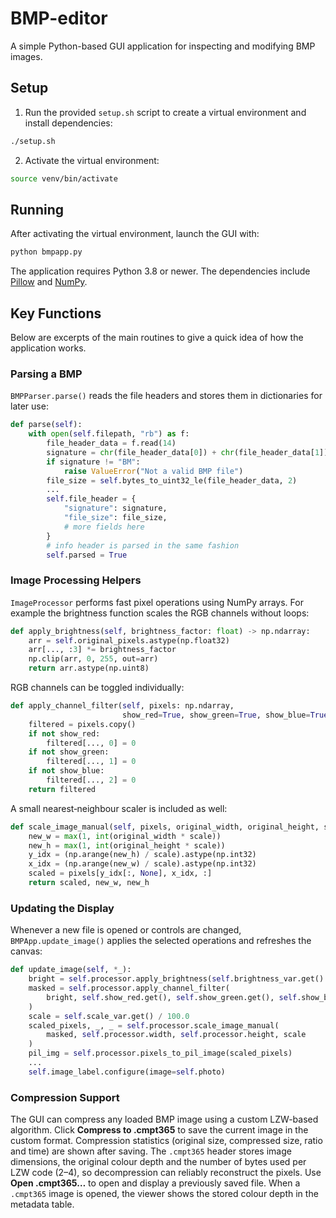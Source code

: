 # BMP-editor

A simple Python-based GUI application for inspecting and modifying BMP images.

## Setup

1. Run the provided `setup.sh` script to create a virtual environment and install dependencies:

```bash
./setup.sh
```

2. Activate the virtual environment:

```bash
source venv/bin/activate
```

## Running

After activating the virtual environment, launch the GUI with:

```bash
python bmpapp.py
```

The application requires Python 3.8 or newer. The dependencies include
[Pillow](https://python-pillow.org/) and [NumPy](https://numpy.org/).

## Key Functions

Below are excerpts of the main routines to give a quick idea of how the
application works.

### Parsing a BMP

`BMPParser.parse()` reads the file headers and stores them in dictionaries for
later use:

```python
def parse(self):
    with open(self.filepath, "rb") as f:
        file_header_data = f.read(14)
        signature = chr(file_header_data[0]) + chr(file_header_data[1])
        if signature != "BM":
            raise ValueError("Not a valid BMP file")
        file_size = self.bytes_to_uint32_le(file_header_data, 2)
        ...
        self.file_header = {
            "signature": signature,
            "file_size": file_size,
            # more fields here
        }
        # info header is parsed in the same fashion
        self.parsed = True
```

### Image Processing Helpers

`ImageProcessor` performs fast pixel operations using NumPy arrays. For example
the brightness function scales the RGB channels without loops:

```python
def apply_brightness(self, brightness_factor: float) -> np.ndarray:
    arr = self.original_pixels.astype(np.float32)
    arr[..., :3] *= brightness_factor
    np.clip(arr, 0, 255, out=arr)
    return arr.astype(np.uint8)
```

RGB channels can be toggled individually:

```python
def apply_channel_filter(self, pixels: np.ndarray,
                         show_red=True, show_green=True, show_blue=True):
    filtered = pixels.copy()
    if not show_red:
        filtered[..., 0] = 0
    if not show_green:
        filtered[..., 1] = 0
    if not show_blue:
        filtered[..., 2] = 0
    return filtered
```

A small nearest‑neighbour scaler is included as well:

```python
def scale_image_manual(self, pixels, original_width, original_height, scale):
    new_w = max(1, int(original_width * scale))
    new_h = max(1, int(original_height * scale))
    y_idx = (np.arange(new_h) / scale).astype(np.int32)
    x_idx = (np.arange(new_w) / scale).astype(np.int32)
    scaled = pixels[y_idx[:, None], x_idx, :]
    return scaled, new_w, new_h
```

### Updating the Display

Whenever a new file is opened or controls are changed, `BMPApp.update_image()`
applies the selected operations and refreshes the canvas:

```python
def update_image(self, *_):
    bright = self.processor.apply_brightness(self.brightness_var.get() / 100.0)
    masked = self.processor.apply_channel_filter(
        bright, self.show_red.get(), self.show_green.get(), self.show_blue.get()
    )
    scale = self.scale_var.get() / 100.0
    scaled_pixels, _, _ = self.processor.scale_image_manual(
        masked, self.processor.width, self.processor.height, scale
    )
    pil_img = self.processor.pixels_to_pil_image(scaled_pixels)
    ...
    self.image_label.configure(image=self.photo)
```

### Compression Support

The GUI can compress any loaded BMP image using a custom LZW-based algorithm.
Click **Compress to .cmpt365** to save the current image in the custom format.
Compression statistics (original size, compressed size, ratio and time) are
shown after saving. The `.cmpt365` header stores image dimensions, the original
colour depth and the number of bytes used per LZW code (2–4), so decompression
can reliably reconstruct the pixels. Use **Open .cmpt365…** to open and display
a previously saved file. When a `.cmpt365` image is opened, the viewer shows
the stored colour depth in the metadata table.
